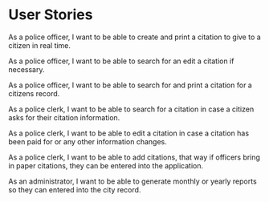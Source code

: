 # User Stories

As a police officer, I want to be able to create and print a citation to give to a citizen in real time. 

As a police officer, I want to be able to search for an edit a citation if necessary. 

As a police officer, I want to be able to search for and print a citation for a citizens record. 

As a police clerk, I want to be able to search for a citation in case a citizen asks for their citation information. 

As a police clerk, I want to be able to edit a citation in case a citation has been paid for or any other information changes. 

As a police clerk, I want to be able to add citations, that way if officers bring in paper citations, they can be entered into the application. 

As an administrator, I want to be able to generate monthly or yearly reports so they can entered into the city record. 
